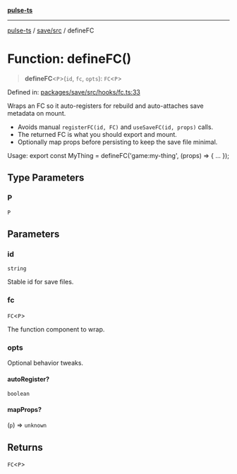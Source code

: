 [**pulse-ts**](../../../README.md)

***

[pulse-ts](../../../README.md) / [save/src](../README.md) / defineFC

# Function: defineFC()

> **defineFC**\<`P`\>(`id`, `fc`, `opts`): `FC`\<`P`\>

Defined in: [packages/save/src/hooks/fc.ts:33](https://github.com/jlehett/pulse-ts/blob/a2a18767041a6b69ca4c5f6131d2de266097750e/packages/save/src/hooks/fc.ts#L33)

Wraps an FC so it auto-registers for rebuild and auto-attaches save metadata on mount.

- Avoids manual `registerFC(id, FC)` and `useSaveFC(id, props)` calls.
- The returned FC is what you should export and mount.
- Optionally map props before persisting to keep the save file minimal.

Usage:
  export const MyThing = defineFC('game:my-thing', (props) => { ... });

## Type Parameters

### P

`P`

## Parameters

### id

`string`

Stable id for save files.

### fc

`FC`\<`P`\>

The function component to wrap.

### opts

Optional behavior tweaks.

#### autoRegister?

`boolean`

#### mapProps?

(`p`) => `unknown`

## Returns

`FC`\<`P`\>
